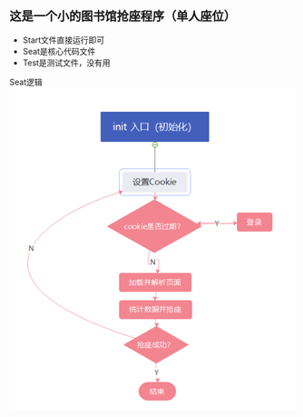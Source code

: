 ## 这是一个小的图书馆抢座程序（单人座位）

- Start文件直接运行即可
- Seat是核心代码文件
- Test是测试文件，没有用

Seat逻辑
![Seat](https://github.com/newer-zhu/AHPU_Library_Aotu_Booking/raw/master/img/Seat.png)
